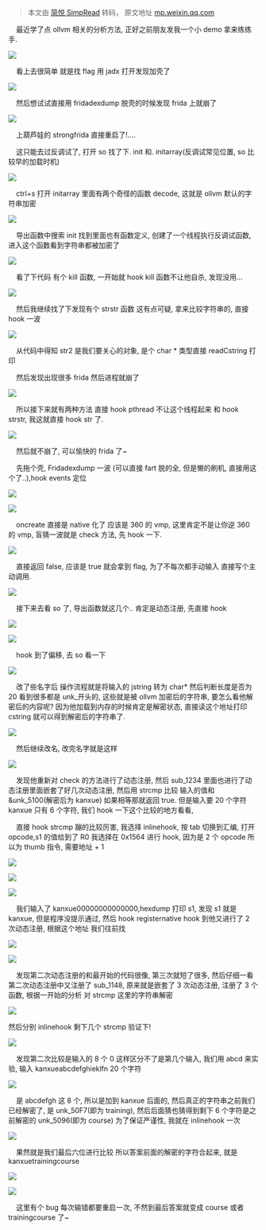 > 本文由 [简悦 SimpRead](http://ksria.com/simpread/) 转码， 原文地址 [mp.weixin.qq.com](https://mp.weixin.qq.com/s?__biz=MzUxMjE3Nzc3Mw==&mid=2247484051&idx=1&sn=967c66798db322e049a1548eb4af3131&chksm=f9692191ce1ea887861845a74f73b46ad24c32b91d5e337e46c14de0b8ac0b7a5bce5155d9fe&mpshare=1&scene=1&srcid=0302JrksiN3jOHoRNvUMAIWI&sharer_sharetime=1646204024692&sharer_shareid=56da189f782ce62249ab4f6494feca50&version=3.1.20.90367&platform=mac#rd)

    最近学了点 ollvm 相关的分析方法, 正好之前朋友发我一个小 demo 拿来练练手.

![](https://mmbiz.qpic.cn/mmbiz_png/J7WeDiaX8bpQs6E5OK6eLtbgvvYxp95V5ibCiaXqPAKcsrib2lgxrAEqRdia2uVMFF8WY2obaW9cG0YdibnPam7gY1gA/640?wx_fmt=png)

    看上去很简单 就是找 flag 用 jadx 打开发现加壳了

![](https://mmbiz.qpic.cn/mmbiz_png/J7WeDiaX8bpQs6E5OK6eLtbgvvYxp95V5ickQcQc8PWLakzy75BW2hYjqTibBHZPqLRibWkXb2LbYHfH4bwBYIibIXQ/640?wx_fmt=png)

    然后想试试直接用 fridadexdump 脱壳的时候发现 frida 上就崩了

![](https://mmbiz.qpic.cn/mmbiz_png/J7WeDiaX8bpQs6E5OK6eLtbgvvYxp95V5DehcibeZ27XEcibnc7dd6D6MS6O2wrUapMl2MDPRnwGgSshWiaOl1kFoQ/640?wx_fmt=png)

    上葫芦娃的 strongfrida 直接重启了!....  

    这只能去过反调试了, 打开 so 找了下. init 和. initarray(反调试常见位置, so 比较早的加载时机)

![](https://mmbiz.qpic.cn/mmbiz_png/J7WeDiaX8bpQs6E5OK6eLtbgvvYxp95V58lVHF7KIBcAFJVWBP3k9vpsvf0GtKjR3YaDujibnmLrD8JhOf2xeHWg/640?wx_fmt=png)

    ctrl+s 打开 initarray 里面有两个奇怪的函数 decode, 这就是 ollvm 默认的字符串加密

![](https://mmbiz.qpic.cn/mmbiz_png/J7WeDiaX8bpQs6E5OK6eLtbgvvYxp95V5KPTdaibwIw0tKtvrMibowyBBXVyD3YQHib7AhJsW5Tlic11icqF8wOplMIA/640?wx_fmt=png)

    导出函数中搜索 init 找到里面也有函数定义, 创建了一个线程执行反调试函数, 进入这个函数看到字符串都被加密了

![](https://mmbiz.qpic.cn/mmbiz_png/J7WeDiaX8bpQs6E5OK6eLtbgvvYxp95V5gCWsexicez4OjpgCBMXJ2CVWlvbzy25OYD3ictaZ0ic6JKxS5huqCy6HQ/640?wx_fmt=png)

    看了下代码 有个 kill 函数, 一开始就 hook kill 函数不让他自杀, 发现没用...

![](https://mmbiz.qpic.cn/mmbiz_png/J7WeDiaX8bpQs6E5OK6eLtbgvvYxp95V5GkT8IVsjdv49BQGaZCjEM0n0jOtdHJ1ibToiao3LG5DGcz64mibNcjAOQ/640?wx_fmt=png)

    然后我继续找了下发现有个 strstr 函数 这有点可疑, 拿来比较字符串的, 直接 hook 一波

![](https://mmbiz.qpic.cn/mmbiz_png/J7WeDiaX8bpQs6E5OK6eLtbgvvYxp95V5vpjD5GNPuiacZIdcicwmicQYCiakCgjicV4cricNzJkLPvnwTAcOJrn5KsjQ/640?wx_fmt=png)

    从代码中得知 str2 是我们要关心的对象, 是个 char * 类型直接 readCstring 打印  

    然后发现出现很多 frida 然后进程就崩了

![](https://mmbiz.qpic.cn/mmbiz_png/J7WeDiaX8bpQs6E5OK6eLtbgvvYxp95V5iadHgKkzm4fNrLYXiavhZ7T8OUaTRHhGu5pFDORMPicrkrCG4jvsHic3Vw/640?wx_fmt=png)

    所以接下来就有两种方法 直接 hook pthread 不让这个线程起来 和 hook strstr, 我这就直接 hook str 了.

![](https://mmbiz.qpic.cn/mmbiz_png/J7WeDiaX8bpQs6E5OK6eLtbgvvYxp95V508Sj9MPCkZNrRIsTgTyw0hwjVbheSU9qQy0ngia2B3VUhYiaaMficnhoQ/640?wx_fmt=png)

    然后就不崩了, 可以愉快的 frida 了~  

    先拖个壳, Fridadexdump 一波 (可以直接 fart 脱的全, 但是懒的刷机, 直接用这个了..),hook events 定位

![](https://mmbiz.qpic.cn/mmbiz_png/J7WeDiaX8bpQs6E5OK6eLtbgvvYxp95V5V6spHicpuDWpAk92tpJACHNuVpm0dsRhaTUFjicQ2riaicNAgYw8R1s1sw/640?wx_fmt=png)

![](https://mmbiz.qpic.cn/mmbiz_png/J7WeDiaX8bpQs6E5OK6eLtbgvvYxp95V5YCWmCGiclOcJic13XsJqEN5rNkylqOqBtIrEJAHxrttZWpQCen0edCXA/640?wx_fmt=png)

    oncreate 直接是 native 化了 应该是 360 的 vmp, 这里肯定不是让你逆 360 的 vmp, 盲猜一波就是 check 方法, 先 hook 一下.  

![](https://mmbiz.qpic.cn/mmbiz_png/J7WeDiaX8bpQs6E5OK6eLtbgvvYxp95V53IZQr0nYInQrJyFXq0HajQtia64HM9sw5YRmX0b6iaLBPxmjcY04NuFA/640?wx_fmt=png)

    直接返回 false, 应该是 true 就会拿到 flag, 为了不每次都手动输入 直接写个主动调用.

![](https://mmbiz.qpic.cn/mmbiz_png/J7WeDiaX8bpQs6E5OK6eLtbgvvYxp95V5icvqImdg12BtYSbSeHmtXjLx7AWzMCbqBujUibggyasV1DQC2ktFZn0Q/640?wx_fmt=png)

    接下来去看 so 了, 导出函数就这几个.. 肯定是动态注册, 先直接 hook

![](https://mmbiz.qpic.cn/mmbiz_png/J7WeDiaX8bpQs6E5OK6eLtbgvvYxp95V5L2pwojyHxz4OicTW7n68ANsdtqBm2E1SpZuZC9H9UfChicnmqEW4mbiaA/640?wx_fmt=png)

![](https://mmbiz.qpic.cn/mmbiz_png/J7WeDiaX8bpQs6E5OK6eLtbgvvYxp95V53xk5eYAHJdlrtraMb1qNz1kpuHDQQADpIqNDTskMjkqRdjxJ0B06pg/640?wx_fmt=png)

    hook 到了偏移, 去 so 看一下

![](https://mmbiz.qpic.cn/mmbiz_png/J7WeDiaX8bpQs6E5OK6eLtbgvvYxp95V5GPASEJotibrHGFmm6oHc66eNKpXc8FUliaecuiadwPCwwEQTuM9rbbJxw/640?wx_fmt=png)

    改了些名字后 操作流程就是将输入的 jstring 转为 char* 然后判断长度是否为 20 看到很多都是 unk_开头的, 这些就是被 ollvm 加密后的字符串, 要怎么看他解密后的内容呢? 因为他加载到内存的时候肯定是解密状态, 直接读这个地址打印 cstring 就可以得到解密后的字符串了.

![](https://mmbiz.qpic.cn/mmbiz_png/J7WeDiaX8bpQs6E5OK6eLtbgvvYxp95V5QmF37PaDev6IvFwF01npBKuibI9a4TL6hAr8Im8gft6yEVEdT8vJbYw/640?wx_fmt=png)

    然后继续改名, 改完名字就是这样

![](https://mmbiz.qpic.cn/mmbiz_png/J7WeDiaX8bpQs6E5OK6eLtbgvvYxp95V5ve5BvsHOtyvdcYKLxPcFNXUOGH4k88XD0VkZ1ANJMiciawQibns1wJsOQ/640?wx_fmt=png)

    发现他重新对 check 的方法进行了动态注册, 然后 sub_1234 里面也进行了动态注册里面嵌套了好几次动态注册, 然后用 strcmp 比较 输入的值和 &unk_5100(解密后为 kanxue) 如果相等那就返回 true. 但是输入要 20 个字符 kanxue 只有 6 个字符, 我们 hook 一下这个比较的地方看看,

    直接 hook strcmp 蹦的比较厉害, 我选择 inlinehook, 按 tab 切换到汇编, 打开 opcode,s1 的值给到了 R0 我选择在 0x1564 进行 hook, 因为是 2 个 opcode 所以为 thumb 指令, 需要地址 + 1

![](https://mmbiz.qpic.cn/mmbiz_png/J7WeDiaX8bpQs6E5OK6eLtbgvvYxp95V5kAsQ41iaghSeT1weTBaJ9PyeExM2icgIn45Qyv9yNmbsoWckPwp8xVlg/640?wx_fmt=png)

![](https://mmbiz.qpic.cn/mmbiz_png/J7WeDiaX8bpQs6E5OK6eLtbgvvYxp95V5x18joVCW7ZhUNbyEzje1oIygzAPxSYF162wNyoUxRFk53cNbwGYBrw/640?wx_fmt=png)

![](https://mmbiz.qpic.cn/mmbiz_png/J7WeDiaX8bpQs6E5OK6eLtbgvvYxp95V5Vjz5RaRQticxKETWhMc6DZmDYZPJI24ZqCINgwN9UtAxHOByjuedOlw/640?wx_fmt=png)

    我们输入了 kanxue00000000000000,hexdump 打印 s1, 发现 s1 就是 kanxue, 但是程序没提示通过, 然后 hook registernative hook 到他又进行了 2 次动态注册, 根据这个地址 我们往前找

![](https://mmbiz.qpic.cn/mmbiz_png/J7WeDiaX8bpQs6E5OK6eLtbgvvYxp95V5UfWl8n0Eian5s9LEGSibVWtibEBJaQT2pBkqQ9fG1hau7Ie8C6zUlU71Q/640?wx_fmt=png)

![](https://mmbiz.qpic.cn/mmbiz_png/J7WeDiaX8bpQs6E5OK6eLtbgvvYxp95V5fPsvHdDkvw0DnFIbibZ0BKgp7FYZtuwz1SMaicxOsvrkAFaU3hTBoQsQ/640?wx_fmt=png)

    发现第二次动态注册的和最开始的代码很像, 第三次就短了很多, 然后仔细一看第二次动态注册中又注册了 sub_1148, 原来就是嵌套了 3 次动态注册, 注册了 3 个函数, 根据一开始的分析 对 strcmp 这里的字符串解密  

![](https://mmbiz.qpic.cn/mmbiz_png/J7WeDiaX8bpQs6E5OK6eLtbgvvYxp95V5icqp3Uucia5qQ9qI5icdIwVmJjluiaznjbWqxickDj9zO9viaf73AFx4L6tg/640?wx_fmt=png)

然后分别 inlinehook 剩下几个 strcmp 验证下!

![](https://mmbiz.qpic.cn/mmbiz_png/J7WeDiaX8bpQs6E5OK6eLtbgvvYxp95V5EXXagDTuNNX2R25qw4lQEevAHQB9augyp6XlscIbQI0zSvKz4nQH5g/640?wx_fmt=png)

    发现第二次比较是输入的 8 个 0 这样区分不了是第几个输入, 我们用 abcd 来实验, 输入 kanxueabcdefghieklfn 20 个字符  

![](https://mmbiz.qpic.cn/mmbiz_png/J7WeDiaX8bpQs6E5OK6eLtbgvvYxp95V5rT32Kzc0KrusvQCXLhu80IWhhBoEUSenmyDK4DDoX1g0EQ2uiakm8xg/640?wx_fmt=png)

    是 abcdefgh 这 8 个, 所以是加到 kanxue 后面的, 然后真正的字符串之前我们已经解密了, 是 unk_50F7(即为 training), 然后后面猜也猜得到剩下 6 个字符是之前解密的 unk_5096(即为 course) 为了保证严谨性, 我就在 inlinehook 一次  

![](https://mmbiz.qpic.cn/mmbiz_png/J7WeDiaX8bpQs6E5OK6eLtbgvvYxp95V5dricfDbxuF8qt2mYfL2LcsILHsRjE76QQZJesPVAZsNibDJvJpRvhAzQ/640?wx_fmt=png)

    果然就是我们最后六位进行比较 所以答案前面的解密的字符合起来, 就是 kanxuetrainingcourse  

![](https://mmbiz.qpic.cn/mmbiz_png/J7WeDiaX8bpQs6E5OK6eLtbgvvYxp95V5sx24KmxUY18Z4icG6OHQricRUYZiaqoBow3EroiblAkXLKdq1amPqnFe6g/640?wx_fmt=png)

![](https://mmbiz.qpic.cn/mmbiz_png/J7WeDiaX8bpQs6E5OK6eLtbgvvYxp95V5KQEm4z50x8KLbg8bywfMOicgphTLlicqX8E9fK2nF8eRAybUUiaaiaqxpA/640?wx_fmt=png)

    这里有个 bug 每次输错都要重启一次, 不然到最后答案就变成 course 或者 trainingcourse 了~